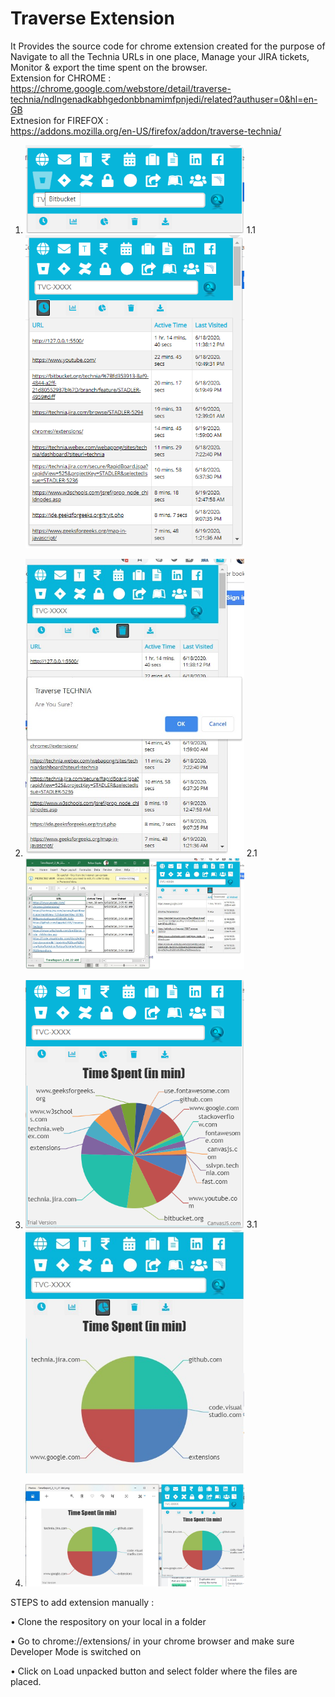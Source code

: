 # Traverse Extension
It Provides the source code for chrome extension created for the purpose of  Navigate to all the Technia URLs in one place, Manage your JIRA tickets, Monitor & export the time spent on the browser.<br>
Extension for CHROME :<br>
https://chrome.google.com/webstore/detail/traverse-technia/ndlngenadkabhgedonbbnamimfpnjedi/related?authuser=0&hl=en-GB<br>
Extnesion for FIREFOX :<br>
https://addons.mozilla.org/en-US/firefox/addon/traverse-technia/<br>



1. <img src="https://github.com/pgupta1795/Traverse-Technia/blob/master/Working/UI_1.PNG" width="350" title="START"> 1.1 <img src="https://github.com/pgupta1795/Traverse-Technia/blob/master/Working/UI_2.PNG" width="350" title="Table to track time">

2. <img src="https://github.com/pgupta1795/Traverse-Technia/blob/master/Working/UI_2.1.PNG.jpg" width="350" title="delete table"> 2.1 <img src="https://github.com/pgupta1795/Traverse-Technia/blob/master/Working/UI_2.2.jpg" width="350" title="Download table as excel">

3. <img src="https://github.com/pgupta1795/Traverse-Technia/blob/master/Working/UI_3.PNG" width="350" title="Chart bar"> 3.1 <img src="https://github.com/pgupta1795/Traverse-Technia/blob/master/Working/UI_4.jpg" width="350" title="PIE chart">

7. <img src="https://github.com/pgupta1795/Traverse-Technia/blob/master/Working/UI_4.1.JPG" width="350" title="Download pie chart/chart bar as image">

STEPS to add extension manually :

•	Clone the respository on your local in a folder

•	Go to chrome://extensions/ in your chrome browser and make sure Developer Mode is switched on

•	Click on Load unpacked button and select folder where the files are placed.

